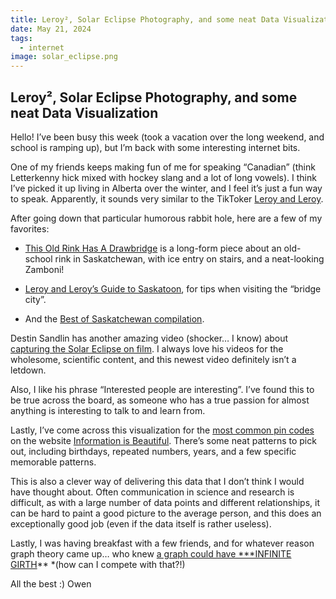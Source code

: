 ```yaml
---
title: Leroy², Solar Eclipse Photography, and some neat Data Visualization
date: May 21, 2024
tags:
  - internet
image: solar_eclipse.png
---
```

## Leroy², Solar Eclipse Photography, and some neat Data Visualization

Hello! I’ve been busy this week (took a vacation over the long weekend, and school is ramping up), but I’m back with some interesting internet bits.

One of my friends keeps making fun of me for speaking “Canadian” (think Letterkenny hick mixed with hockey slang and a lot of long vowels). I think I’ve picked it up living in Alberta over the winter, and I feel it’s just a fun way to speak. Apparently, it sounds very similar to the TikToker [Leroy and Leroy](https://www.tiktok.com/@leroyandleroy?lang=en).

After going down that particular humorous rabbit hole, here are a few of my favorites:

* [This Old Rink Has A Drawbridge](https://www.youtube.com/watch?v=9pmO0JZyrFY) is a long-form piece about an old-school rink in Saskatchewan, with ice entry on stairs, and a neat-looking Zamboni!

* [Leroy and Leroy’s Guide to Saskatoon](https://www.youtube.com/watch?v=4KiO5hAmhi0), for tips when visiting the “bridge city”.

* And the [Best of Saskatchewan compilation](https://www.tiktok.com/@leroyandleroy/video/7364099534462438662?_r=1&_t=8mA41fM4iTA).

Destin Sandlin has another amazing video (shocker… I know) about [capturing the Solar Eclipse on film](https://www.youtube.com/watch?v=bQF51mqzrY4). I always love his videos for the wholesome, scientific content, and this newest video definitely isn’t a letdown.

Also, I like his phrase “Interested people are interesting”. I’ve found this to be true across the board, as someone who has a true passion for almost anything is interesting to talk to and learn from.

Lastly, I’ve come across this visualization for the [most common pin codes](https://informationisbeautiful.net/visualizations/most-common-pin-codes/) on the website [Information is Beautiful](https://informationisbeautiful.net/). There’s some neat patterns to pick out, including birthdays, repeated numbers, years, and a few specific memorable patterns.

This is also a clever way of delivering this data that I don’t think I would have thought about. Often communication in science and research is difficult, as with a large number of data points and different relationships, it can be hard to paint a good picture to the average person, and this does an exceptionally good job (even if the data itself is rather useless).

Lastly, I was having breakfast with a few friends, and for whatever reason graph theory came up… who knew [a graph could have ***INFINITE GIRTH](https://en.wikipedia.org/wiki/Girth_(graph_theory))** *(how can I compete with that?!)

All the best :)
Owen
